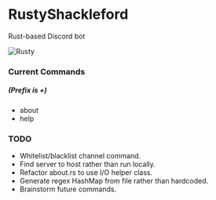 # RustyShackleford
Rust-based Discord bot

![Rusty](https://i1.sndcdn.com/avatars-000646398624-uo2muo-t240x240.jpg)

### Current Commands
##### (Prefix is +)
* about
* help

### TODO
* Whitelist/blacklist channel command.
* Find server to host rather than run locally.
* Refactor about.rs to use I/O helper class.
* Generate regex HashMap from file rather than hardcoded.
* Brainstorm future commands.
